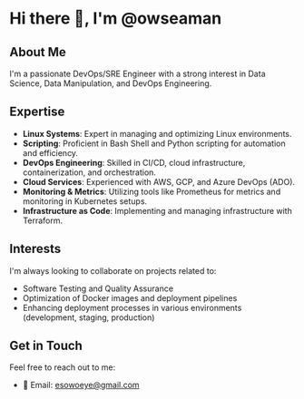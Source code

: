 # Hi there 👋, I'm @owseaman

## About Me
I'm a passionate DevOps/SRE Engineer with a strong interest in Data Science, Data Manipulation, and DevOps Engineering.

## Expertise
- **Linux Systems**: Expert in managing and optimizing Linux environments.
- **Scripting**: Proficient in Bash Shell and Python scripting for automation and efficiency.
- **DevOps Engineering**: Skilled in CI/CD, cloud infrastructure, containerization, and orchestration.
- **Cloud Services**: Experienced with AWS, GCP, and Azure DevOps (ADO).
- **Monitoring & Metrics**: Utilizing tools like Prometheus for metrics and monitoring in Kubernetes setups.
- **Infrastructure as Code**: Implementing and managing infrastructure with Terraform.

## Interests
I'm always looking to collaborate on projects related to:
- Software Testing and Quality Assurance
- Optimization of Docker images and deployment pipelines
- Enhancing deployment processes in various environments (development, staging, production)

## Get in Touch
Feel free to reach out to me:
- 📧 Email: esowoeye@gmail.com

<!---
owseaman/owseaman is a ✨ special ✨ repository because its `README.md` (this file) appears on your GitHub profile.
You can click the Preview link to take a look at your changes.
--->
